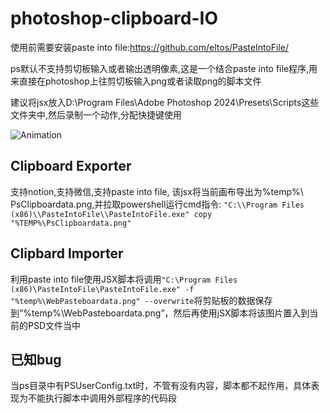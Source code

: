﻿# photoshop-clipboard-IO
使用前需要安装paste into file:https://github.com/eltos/PasteIntoFile/

ps默认不支持剪切板输入或者输出透明像素,这是一个结合paste into file程序,用来直接在photoshop上往剪切板输入png或者读取png的脚本文件

建议将jsx放入D:\Program Files\Adobe Photoshop 2024\Presets\Scripts这些文件夹中,然后录制一个动作,分配快捷键使用

![Animation](https://github.com/user-attachments/assets/b40093e7-c2c1-4366-b908-6bd74d366ecf)

## Clipboard Exporter
支持notion,支持微信,支持paste into file,
该jsx将当前画布导出为%temp%\ PsClipboardata.png,并拉取powershell运行cmd指令:
`"C:\\Program Files (x86)\\PasteIntoFile\\PasteIntoFile.exe" copy "%TEMP%\PsClipboardata.png"`

## Clipbard lmporter
利用paste into file使用JSX脚本将调用`"C:\Program Files (x86)\PasteIntoFile\PasteIntoFile.exe" -f "%temp%\WebPasteboardata.png" --overwrite`将剪贴板的数据保存到”%temp%\WebPasteboardata.png”，然后再使用jSX脚本将该图片置入到当前的PSD文件当中

## 已知bug
当ps目录中有PSUserConfig.txt时，不管有没有内容，脚本都不起作用，具体表现为不能执行脚本中调用外部程序的代码段



